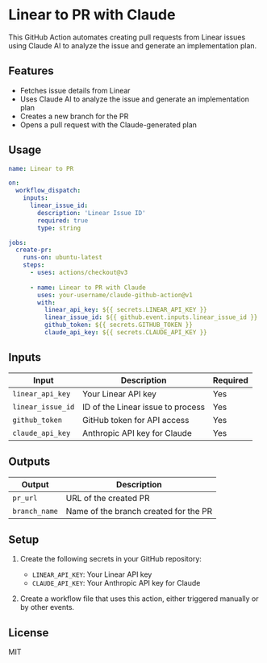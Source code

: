 # Linear to PR with Claude

This GitHub Action automates creating pull requests from Linear issues using Claude AI to analyze the issue and generate an implementation plan.

## Features

- Fetches issue details from Linear
- Uses Claude AI to analyze the issue and generate an implementation plan
- Creates a new branch for the PR
- Opens a pull request with the Claude-generated plan

## Usage

```yaml
name: Linear to PR

on:
  workflow_dispatch:
    inputs:
      linear_issue_id:
        description: 'Linear Issue ID'
        required: true
        type: string

jobs:
  create-pr:
    runs-on: ubuntu-latest
    steps:
      - uses: actions/checkout@v3
      
      - name: Linear to PR with Claude
        uses: your-username/claude-github-action@v1
        with:
          linear_api_key: ${{ secrets.LINEAR_API_KEY }}
          linear_issue_id: ${{ github.event.inputs.linear_issue_id }}
          github_token: ${{ secrets.GITHUB_TOKEN }}
          claude_api_key: ${{ secrets.CLAUDE_API_KEY }}
```

## Inputs

| Input | Description | Required |
|-------|-------------|----------|
| `linear_api_key` | Your Linear API key | Yes |
| `linear_issue_id` | ID of the Linear issue to process | Yes |
| `github_token` | GitHub token for API access | Yes |
| `claude_api_key` | Anthropic API key for Claude | Yes |

## Outputs

| Output | Description |
|--------|-------------|
| `pr_url` | URL of the created PR |
| `branch_name` | Name of the branch created for the PR |

## Setup

1. Create the following secrets in your GitHub repository:
   - `LINEAR_API_KEY`: Your Linear API key
   - `CLAUDE_API_KEY`: Your Anthropic API key for Claude

2. Create a workflow file that uses this action, either triggered manually or by other events.

## License

MIT